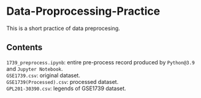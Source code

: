 # Data-Proprocessing-Practice
This is a short practice of data preprocesing.
<br>
## Contents
`1739_preprocess.ipynb`: entire pre-process record produced by `Python@3.9` and `Jupyter Notebook`. <br>
`GSE1739.csv`: original dataset. <br>
`GSE1739(Processed).csv`: processed dataset. <br>
`GPL201-30390.csv`: legends of GSE1739 dataset. <br>

